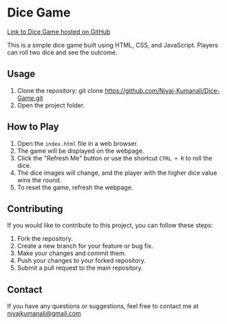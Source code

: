 # Dice Game

[Link to Dice Game hosted on GitHub](https://niyaj-kumanali.github.io/Dice-Game/)

This is a simple dice game built using HTML, CSS, and JavaScript. Players can roll two dice and see the outcome.

## Usage
1. Clone the repository:
   git clone https://github.com/Niyaj-Kumanali/Dice-Game.git
2. Open the project folder.

## How to Play
1. Open the `index.html` file in a web browser.
2. The game will be displayed on the webpage.
3. Click the "Refresh Me" button or use the shortcut `CTRL + R` to roll the dice.
4. The dice images will change, and the player with the higher dice value wins the round.
5. To reset the game, refresh the webpage.

## Contributing
If you would like to contribute to this project, you can follow these steps:
1. Fork the repository.
2. Create a new branch for your feature or bug fix.
3. Make your changes and commit them.
4. Push your changes to your forked repository.
5. Submit a pull request to the main repository.

## Contact
If you have any questions or suggestions, feel free to contact me at niyajkumanali@gmail.com

